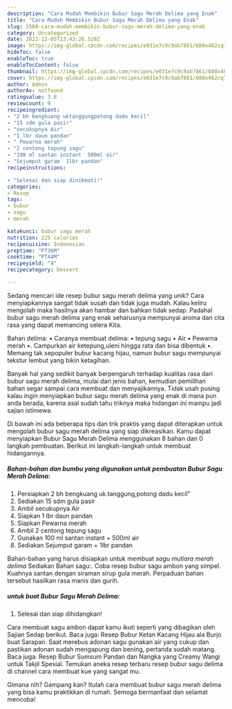 ```yaml
---
description: "Cara Mudah Membikin Bubur Sagu Merah Delima yang Enak"
title: "Cara Mudah Membikin Bubur Sagu Merah Delima yang Enak"
slug: 1568-cara-mudah-membikin-bubur-sagu-merah-delima-yang-enak
category: Uncategorized
date: 2022-12-05T13:43:26.528Z
image: https://img-global.cpcdn.com/recipes/e031e7c9c9ab7861/680x482cq70/bubur-sagu-merah-delima-foto-resep-utama.jpg
hideToc: false
enableToc: true
enableTocContent: false
thumbnail: https://img-global.cpcdn.com/recipes/e031e7c9c9ab7861/680x482cq70/bubur-sagu-merah-delima-foto-resep-utama.jpg
cover: https://img-global.cpcdn.com/recipes/e031e7c9c9ab7861/680x482cq70/bubur-sagu-merah-delima-foto-resep-utama.jpg
author: Admin
authorAv: notfound
ratingvalue: 3.8
reviewcount: 9
recipeingredient:
- "2 bh bengkuang uktanggungpotong dadu kecil"
- "15 sdm gula pasir"
- "secukupnya Air"
- "1 lbr daun pandan"
- " Pewarna merah"
- "2 centong tepung sagu"
- "100 ml santan instant  500ml air"
- "Sejumput garam  1lbr pandan"
recipeinstructions:

- "Selesai dan siap dinikmati!"
categories:
- Resep
tags:
- bubur
- sagu
- merah

katakunci: bubur sagu merah 
nutrition: 225 calories
recipecuisine: Indonesian
preptime: "PT36M"
cooktime: "PT44M"
recipeyield: "4"
recipecategory: Dessert

---
```





Sedang mencari ide resep bubur sagu merah delima yang unik? Cara menyiapkannya sangat tidak susah dan tidak juga mudah. Kalau keliru mengolah maka hasilnya akan hambar dan bahkan tidak sedap. Padahal bubur sagu merah delima yang enak seharusnya mempunyai aroma dan cita rasa yang dapat memancing selera Kita.





Bahan delima: • Caranya membuat delima: • tepung sagu • Air • Pewarna merah •. Campurkan air ketepung,uleni hingga rata dan bisa dibentuk •. Memang tak sepopuler bubur kacang hijau, namun bubur sagu mempunyai tekstur lembut yang bikin ketagihan.

Banyak hal yang sedikit banyak berpengaruh terhadap kualitas rasa dari bubur sagu merah delima, mulai dari jenis bahan, kemudian pemilihan bahan segar sampai cara membuat dan menyajikannya. Tidak usah pusing kalau ingin menyiapkan bubur sagu merah delima yang enak di mana pun anda berada, karena asal sudah tahu triknya maka hidangan ini mampu jadi sajian istimewa.






Di bawah ini ada beberapa tips dan trik praktis yang dapat diterapkan untuk mengolah bubur sagu merah delima yang siap dikreasikan. Kamu dapat menyiapkan Bubur Sagu Merah Delima menggunakan 8 bahan dan 0 langkah pembuatan. Berikut ini langkah-langkah untuk membuat hidangannya.

<!--inarticleads1-->

##### Bahan-bahan dan bumbu yang digunakan untuk pembuatan Bubur Sagu Merah Delima:

1. Persiapkan 2 bh bengkuang uk.tanggung,potong dadu kecil&#34;
1. Sediakan 15 sdm gula pasir
1. Ambil secukupnya Air
1. Siapkan 1 lbr daun pandan
1. Siapkan  Pewarna merah
1. Ambil 2 centong tepung sagu
1. Gunakan 100 ml santan instant + 500ml air
1. Sediakan Sejumput garam + 1lbr pandan


Bahan-bahan yang harus disiapkan untuk membuat *sagu mutiara merah delima* Sediakan Bahan sagu:. Coba resep bubur sagu ambon yang simpel. Kuahnya santan dengan siraman sirup gula merah. Perpaduan bahan tersebut hasilkan rasa manis dan gurih. 

<!--inarticleads2-->

#####  untuk buat Bubur Sagu Merah Delima:


1. Selesai dan siap dihidangkan!

Cara membuat sagu ambon dapat kamu ikuti seperti yang dibagikan oleh Sajian Sedap berikut. Baca juga: Resep Bubur Ketan Kacang Hijau ala Burjo buat Sarapan. Saat merebus adonan sagu gunakan air yang cukup dan pastikan adonan sudah mengapung dan bening, pertanda sudah matang. Baca juga: Resep Bubur Sumsum Pandan dan Nangka yang Creamy Wangi untuk Takjil Spesial. Temukan aneka resep terbaru resep bubur sagu delima di channel cara membuat kue yang sangat mu. 

Gimana nih? Gampang kan? Itulah cara membuat bubur sagu merah delima yang bisa kamu praktikkan di rumah. Semoga bermanfaat dan selamat mencoba!
